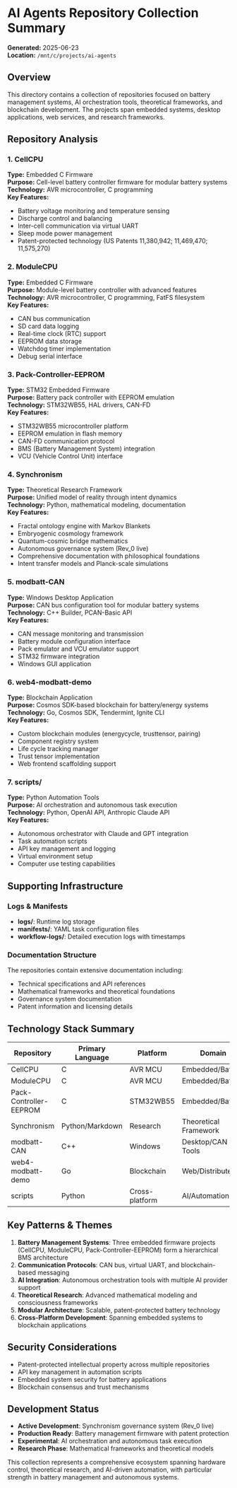 # AI Agents Repository Collection Summary

**Generated:** 2025-06-23  
**Location:** `/mnt/c/projects/ai-agents`

## Overview
This directory contains a collection of repositories focused on battery management systems, AI orchestration tools, theoretical frameworks, and blockchain development. The projects span embedded systems, desktop applications, web services, and research frameworks.

## Repository Analysis

### 1. CellCPU
**Type:** Embedded C Firmware  
**Purpose:** Cell-level battery controller firmware for modular battery systems  
**Technology:** AVR microcontroller, C programming  
**Key Features:**
- Battery voltage monitoring and temperature sensing
- Discharge control and balancing
- Inter-cell communication via virtual UART
- Sleep mode power management
- Patent-protected technology (US Patents 11,380,942; 11,469,470; 11,575,270)

### 2. ModuleCPU
**Type:** Embedded C Firmware  
**Purpose:** Module-level battery controller with advanced features  
**Technology:** AVR microcontroller, C programming, FatFS filesystem  
**Key Features:**
- CAN bus communication
- SD card data logging
- Real-time clock (RTC) support
- EEPROM data storage
- Watchdog timer implementation
- Debug serial interface

### 3. Pack-Controller-EEPROM
**Type:** STM32 Embedded Firmware  
**Purpose:** Battery pack controller with EEPROM emulation  
**Technology:** STM32WB55, HAL drivers, CAN-FD  
**Key Features:**
- STM32WB55 microcontroller platform
- EEPROM emulation in flash memory
- CAN-FD communication protocol
- BMS (Battery Management System) integration
- VCU (Vehicle Control Unit) interface

### 4. Synchronism
**Type:** Theoretical Research Framework  
**Purpose:** Unified model of reality through intent dynamics  
**Technology:** Python, mathematical modeling, documentation  
**Key Features:**
- Fractal ontology engine with Markov Blankets
- Embryogenic cosmology framework
- Quantum-cosmic bridge mathematics
- Autonomous governance system (Rev_0 live)
- Comprehensive documentation with philosophical foundations
- Intent transfer models and Planck-scale simulations

### 5. modbatt-CAN
**Type:** Windows Desktop Application  
**Purpose:** CAN bus configuration tool for modular battery systems  
**Technology:** C++ Builder, PCAN-Basic API  
**Key Features:**
- CAN message monitoring and transmission
- Battery module configuration interface
- Pack emulator and VCU emulator support
- STM32 firmware integration
- Windows GUI application

### 6. web4-modbatt-demo
**Type:** Blockchain Application  
**Purpose:** Cosmos SDK-based blockchain for battery/energy systems  
**Technology:** Go, Cosmos SDK, Tendermint, Ignite CLI  
**Key Features:**
- Custom blockchain modules (energycycle, trusttensor, pairing)
- Component registry system
- Life cycle tracking manager
- Trust tensor implementation
- Web frontend scaffolding support

### 7. scripts/
**Type:** Python Automation Tools  
**Purpose:** AI orchestration and autonomous task execution  
**Technology:** Python, OpenAI API, Anthropic Claude API  
**Key Features:**
- Autonomous orchestrator with Claude and GPT integration
- Task automation scripts
- API key management and logging
- Virtual environment setup
- Computer use testing capabilities

## Supporting Infrastructure

### Logs & Manifests
- **logs/**: Runtime log storage
- **manifests/**: YAML task configuration files
- **workflow-logs/**: Detailed execution logs with timestamps

### Documentation Structure
The repositories contain extensive documentation including:
- Technical specifications and API references
- Mathematical frameworks and theoretical foundations
- Governance system documentation
- Patent information and licensing details

## Technology Stack Summary

| Repository | Primary Language | Platform | Domain |
|------------|------------------|----------|---------|
| CellCPU | C | AVR MCU | Embedded/Battery |
| ModuleCPU | C | AVR MCU | Embedded/Battery |
| Pack-Controller-EEPROM | C | STM32WB55 | Embedded/Battery |
| Synchronism | Python/Markdown | Research | Theoretical Framework |
| modbatt-CAN | C++ | Windows | Desktop/CAN Tools |
| web4-modbatt-demo | Go | Blockchain | Web/Distributed |
| scripts | Python | Cross-platform | AI/Automation |

## Key Patterns & Themes

1. **Battery Management Systems**: Three embedded firmware projects (CellCPU, ModuleCPU, Pack-Controller-EEPROM) form a hierarchical BMS architecture
2. **Communication Protocols**: CAN bus, virtual UART, and blockchain-based messaging
3. **AI Integration**: Autonomous orchestration tools with multiple AI provider support
4. **Theoretical Research**: Advanced mathematical modeling and consciousness frameworks
5. **Modular Architecture**: Scalable, patent-protected battery technology
6. **Cross-Platform Development**: Spanning embedded systems to blockchain applications

## Security Considerations
- Patent-protected intellectual property across multiple repositories
- API key management in automation scripts
- Embedded system security for battery applications
- Blockchain consensus and trust mechanisms

## Development Status
- **Active Development**: Synchronism governance system (Rev_0 live)
- **Production Ready**: Battery management firmware with patent protection
- **Experimental**: AI orchestration and autonomous task execution
- **Research Phase**: Mathematical frameworks and theoretical models

This collection represents a comprehensive ecosystem spanning hardware control, theoretical research, and AI-driven automation, with particular strength in battery management and autonomous systems.